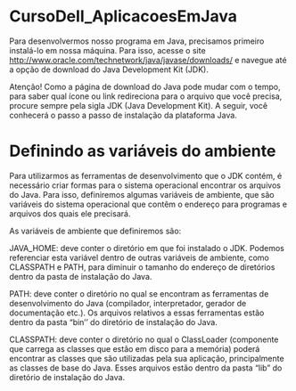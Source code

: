 # CursoDell_AplicacoesEmJava

Para desenvolvermos nosso programa em Java, precisamos primeiro instalá-lo em nossa máquina. 
Para isso, acesse o site http://www.oracle.com/technetwork/java/javase/downloads/ e navegue até a opção de download do Java Development Kit (JDK). 

Atenção! 
Como a página de download do Java pode mudar com o tempo, para saber qual ícone ou link redireciona para o arquivo que você precisa, 
procure sempre pela sigla JDK (Java Development Kit). A seguir, você conhecerá o passo a passo de instalação da plataforma Java.

# Definindo as variáveis do ambiente
Para utilizarmos as ferramentas de desenvolvimento que o JDK contém, é necessário criar formas para o sistema operacional encontrar os arquivos do Java. 
Para isso, definiremos algumas variáveis de ambiente, que são variáveis do sistema operacional que contêm o endereço para programas e arquivos dos quais ele precisará. 

As variáveis de ambiente que definiremos são:

JAVA_HOME: deve conter o diretório em que foi instalado o JDK. Podemos referenciar esta variável dentro de outras variáveis de ambiente, como CLASSPATH e PATH, para diminuir o tamanho do endereço de diretórios dentro da pasta de instalação do Java.

PATH: deve conter o diretório no qual se encontram as ferramentas de desenvolvimento do Java (compilador, interpretador, gerador de documentação etc.). Os arquivos relativos a essas ferramentas estão dentro da pasta “bin’’ do diretório de instalação do Java.

CLASSPATH: deve conter o diretório no qual o ClassLoader (componente que carrega as classes que estão em disco para a memória) poderá encontrar as classes que são utilizadas pela sua aplicação, principalmente as classes de base do Java. Esses arquivos estão dentro da pasta “lib” do diretório de instalação do Java.
